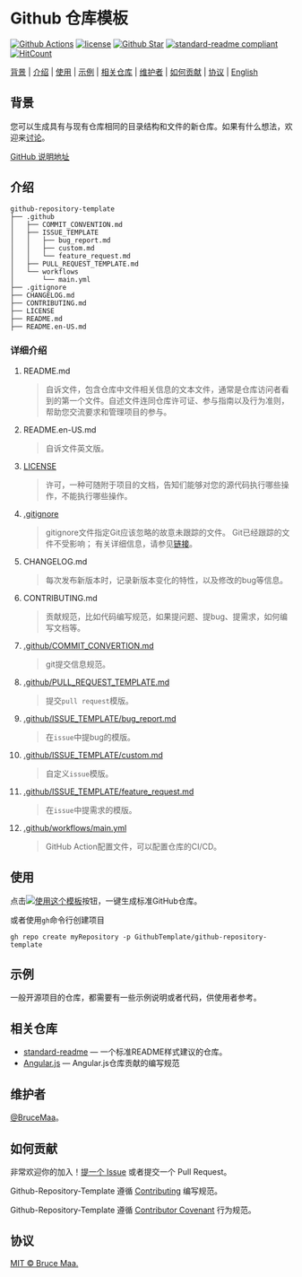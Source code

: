 # Github 仓库模板

[![Github Actions][github-action-image]][github-repo-url]
[![license][license-image]](LICENSE)
[![Github Star][github-repo-star-image]][github-repo-url]
[![standard-readme compliant][standard-readme-image]](standard-readme-url)
[![HitCount](http://hits.dwyl.com/GithubTemplate/github-repository-template.svg)](http://hits.dwyl.com/GithubTemplate/github-repository-template)

[背景](#背景) | [介绍](#介绍) | [使用](#使用) | [示例](#示例) | [相关仓库](#相关仓库) | [维护者](#维护者) | [如何贡献](#如何贡献) | [协议](#协议) | [English](README.md)

## 背景

您可以生成具有与现有仓库相同的目录结构和文件的新仓库。如果有什么想法，欢迎来[讨论](https://github.com/GithubTemplate/github-repository-template/discussions)。

[GitHub 说明地址](https://docs.github.com/en/github/creating-cloning-and-archiving-repositories/creating-a-repository-from-a-template)

## 介绍

```
github-repository-template
├── .github
│   ├── COMMIT_CONVENTION.md
│   ├── ISSUE_TEMPLATE
│   │   ├── bug_report.md
│   │   ├── custom.md
│   │   └── feature_request.md
│   ├── PULL_REQUEST_TEMPLATE.md
│   └── workflows
│       └── main.yml
├── .gitignore
├── CHANGELOG.md
├── CONTRIBUTING.md
├── LICENSE
├── README.md
├── README.en-US.md
```

### 详细介绍

1. README.md

    > 自诉文件，包含仓库中文件相关信息的文本文件，通常是仓库访问者看到的第一个文件。自述文件连同仓库许可证、参与指南以及行为准则，帮助您交流要求和管理项目的参与。

2. README.en-US.md

    > 自诉文件英文版。

3. [LICENSE](LICENSE)

    > 许可，一种可随附于项目的文档，告知们能够对您的源代码执行哪些操作，不能执行哪些操作。

4. [.gitignore](.gitignore)

    > gitignore文件指定Git应该忽略的故意未跟踪的文件。 Git已经跟踪的文件不受影响； 有关详细信息，请参见[链接](https://git-scm.com/docs/gitignore)。

5. CHANGELOG.md

    > 每次发布新版本时，记录新版本变化的特性，以及修改的bug等信息。

6. CONTRIBUTING.md

    > 贡献规范，比如代码编写规范，如果提问题、提bug、提需求，如何编写文档等。

7. [.github/COMMIT_CONVERTION.md](.github/COMMIT_CONVERTION.md)

    > git提交信息规范。

8. [.github/PULL_REQUEST_TEMPLATE.md](.github/PULL_REQUEST_TEMPLATE.md)

    > 提交`pull request`模版。

9. [.github/ISSUE_TEMPLATE/bug_report.md](.github/ISSUE_TEMPLATE/bug_report.md)

    > 在`issue`中提bug的模版。

10. [.github/ISSUE_TEMPLATE/custom.md](.github.com/ISSUE_TEMPLATE/custom.md)

    > 自定义`issue`模版。

11. [.github/ISSUE_TEMPLATE/feature_request.md](.github/ISSUE_TEMPLATE/feature_request.md)

    > 在`issue`中提需求的模版。

12. [.github/workflows/main.yml](.github.com/workflows/main.yml)

    > GitHub Action配置文件，可以配置仓库的CI/CD。

## 使用

点击[![使用这个模板][use-this-template]][generate]按钮，一键生成标准GitHub仓库。

或者使用`gh`命令行创建项目

```
gh repo create myRepository -p GithubTemplate/github-repository-template
```

## 示例

一般开源项目的仓库，都需要有一些示例说明或者代码，供使用者参考。

## 相关仓库

- [standard-readme](https://github.com/RichardLitt/standard-readme) — 一个标准README样式建议的仓库。
- [Angular.js](https://github.com/angular/angular.js/blob/master/CONTRIBUTING.md) — Angular.js仓库贡献的编写规范

## 维护者

[@BruceMaa](https://github.com/BruceMaa)。

## 如何贡献

非常欢迎你的加入！[提一个 Issue](https://github.com/GithubTemplate/github-repository-template/issues/new) 或者提交一个 Pull Request。

Github-Repository-Template 遵循 [Contributing](CONTRIBUTING.md) 编写规范。

Github-Repository-Template 遵循 [Contributor Covenant](http://contributor-covenant.org/version/1/3/0/) 行为规范。

## 协议

[MIT © Bruce Maa.](LICENSE)

[github-action-image]: https://github.com/GithubTemplate/github-repository-template/workflows/GithubRepositoryTemplate/badge.svg
[github-repo-url]: https://github.com/GithubTemplate/github-repository-template
[license-image]: https://img.shields.io/badge/license-MIT-green.svg
[github-repo-star-image]: https://img.shields.io/github/stars/GithubTemplate/github-repository-template.svg?style=social
[use-this-template]: https://img.shields.io/badge/-use%20this%20template-brightgreen.svg
[generate]: https://github.com/GithubTemplate/github-repository-template/generate
[standard-readme-image]: https://img.shields.io/badge/readme%20style-standard-brightgreen.svg?style=flat-square
[standard-readme-url]: https://github.com/RichardLitt/standard-readme